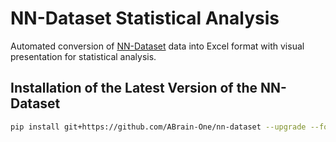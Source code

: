 # NN-Dataset Statistical Analysis

Automated conversion of <a href="https://github.com/ABrain-One/nn-dataset" target="_blank">NN-Dataset</a> data into Excel format with visual presentation for statistical analysis.

## Installation of the Latest Version of the NN-Dataset

```bash
pip install git+https://github.com/ABrain-One/nn-dataset --upgrade --force --extra-index-url https://download.pytorch.org/whl/cu124
```

